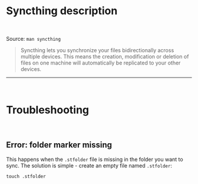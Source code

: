 # Syncthing description

</br>

Source: `man syncthing`  
>Syncthing  lets you synchronize your files bidirectionally across multiple devices. This means the creation, modification or deletion of files on one machine will automatically be replicated to your other devices.

--------------

</br>

# Troubleshooting

</br>

## Error: folder marker missing

This happens when the `.stfolder` file is missing in the folder you want to sync. The solution is simple - create an empty file named `.stfolder`:  
```shell
touch .stfolder
```